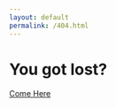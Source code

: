 ```yaml
---
layout: default
permalink: /404.html
---
```



# You got lost?
[Come Here](http://www.prashantsingh.xyz)
